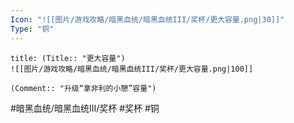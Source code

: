 ```yaml
---
Icon: "![[图片/游戏攻略/暗黑血统/暗黑血统III/奖杯/更大容量.png|30]]"
Type: "铜"
---
```

```ad-common-bronze-trophy
title: (Title:: "更大容量")
![[图片/游戏攻略/暗黑血统/暗黑血统III/奖杯/更大容量.png|100]]

(Comment:: "升级“拿非利的小憩”容量")
```

#暗黑血统/暗黑血统III/奖杯 #奖杯 #铜
